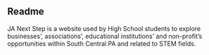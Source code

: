 ## Readme

JA Next Step is a website used by High School students to explore businesses’, associations’, educational institutions’ and non-profit’s opportunities within South Central PA and related to STEM fields.
